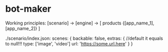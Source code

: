 # bot-maker

Working principles: [scenario] -> [engine] -> [ products {[app_name_1], [app_name_2]} ]

./scenario/index.json:
     scenes: {
          backable: false,
          extras: { //default it equals to null!!!
               type: ['image', 'video']
               url: 'https://some.url.here'
          }
     }